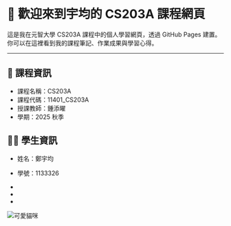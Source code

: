 # 👋 歡迎來到宇均的 CS203A 課程網頁

這是我在元智大學 CS203A 課程中的個人學習網頁，透過 GitHub Pages 建置。你可以在這裡看到我的課程筆記、作業成果與學習心得。

---

## 📘 課程資訊
- 課程名稱：CS203A
- 課程代碼：11401_CS203A
- 授課教師：鍾添曜
- 學期：2025 秋季

## 🧑‍🎓 學生資訊
- 姓名：鄭宇均
- 學號：1133326




-
-
-
![可愛貓咪](https://media.giphy.com/media/JIX9t2j0ZTN9S/giphy.gif)
